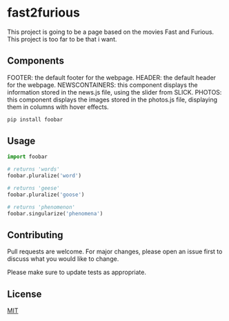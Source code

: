 # fast2furious
This project is going to be a page based on the movies Fast and Furious. This project is too far to be that i want.

## Components
FOOTER: the default footer for the webpage.
HEADER: the default header for the webpage.
NEWSCONTAINERS: this component displays the information stored in the news.js file, using the slider from SLICK.
PHOTOS: this component displays the images stored in the photos.js file, displaying them in columns with hover effects.

```bash
pip install foobar
```

## Usage

```python
import foobar

# returns 'words'
foobar.pluralize('word')

# returns 'geese'
foobar.pluralize('goose')

# returns 'phenomenon'
foobar.singularize('phenomena')
```

## Contributing

Pull requests are welcome. For major changes, please open an issue first
to discuss what you would like to change.

Please make sure to update tests as appropriate.

## License

[MIT](https://choosealicense.com/licenses/mit/)
